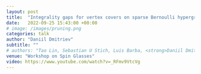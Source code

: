 ```yaml
---
layout: post
title:  "Integrality gaps for vertex covers on sparse Bernoulli hypergraphs"
date:   2022-09-25 15:43:00 +00:00
# image: /images/pruning.png
categories: talk
author: "Daniil Dmitriev"
subtitle: ""
# authors: "Tao Lin, Sebastian U Stich, Luis Barba, <strong>Daniil Dmitriev</strong>, Martin Jaggi"
venue: "Workshop on Spin Glasses"
video: https://www.youtube.com/watch?v=_RFmv9VtcVg
---
```

